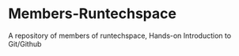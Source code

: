# Members-Runtechspace
A repository of members of runtechspace, Hands-on Introduction to Git/Github
